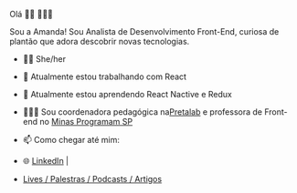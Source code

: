 Olá 👋🏾 👩🏾‍💻

Sou a Amanda! Sou Analista de Desenvolvimento Front-End, curiosa de plantão que adora descobrir novas tecnologias.

- 👧🏿 She/her
- 🔭 Atualmente estou trabalhando com React
- 🌱 Atualmente estou aprendendo React Nactive e Redux
- 👩🏾‍💻 Sou coordenadora pedagógica na[Pretalab](https://www.pretalab.com/) e professora de Front-end no [Minas Programam SP](https://minasprogramam.com/)

- 📫 Como chegar até mim:
- 🌐 [LinkedIn](https://www.linkedin.com/in/amanda-silva-dev/) | 
- [Lives / Palestras / Podcasts / Artigos](https://linktr.ee/Afront_Tech)
